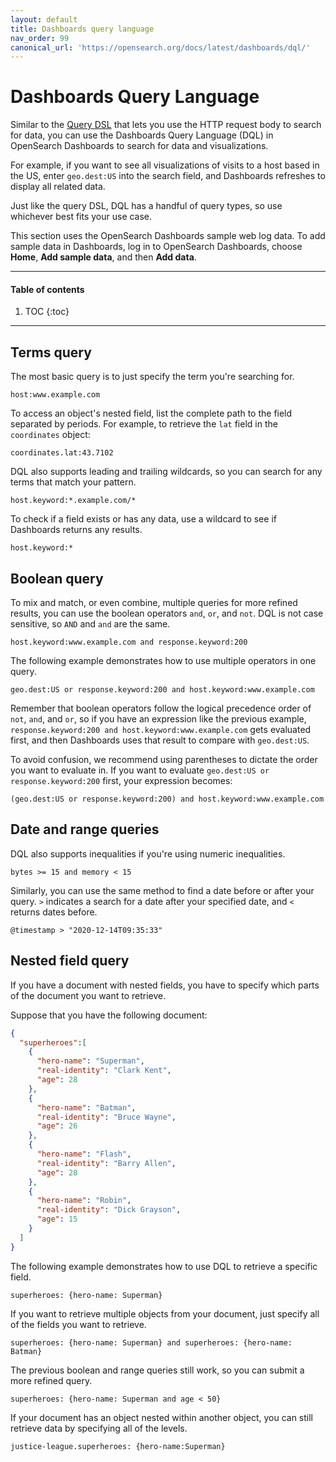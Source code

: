 ```yaml
---
layout: default
title: Dashboards query language
nav_order: 99
canonical_url: 'https://opensearch.org/docs/latest/dashboards/dql/'
---
```


# Dashboards Query Language

Similar to the [Query DSL]({{site.url}}{{site.baseurl}}/opensearch/query-dsl/index) that lets you use the HTTP request body to search for data, you can use the Dashboards Query Language (DQL) in OpenSearch Dashboards to search for data and visualizations.

For example, if you want to see all visualizations of visits to a host based in the US, enter `geo.dest:US` into the search field, and Dashboards refreshes to display all related data.

Just like the query DSL, DQL has a handful of query types, so use whichever best fits your use case.

This section uses the OpenSearch Dashboards sample web log data. To add sample data in Dashboards, log in to OpenSearch Dashboards, choose **Home**, **Add sample data**, and then **Add data**.

---

#### Table of contents
1. TOC
{:toc}

---

## Terms query

The most basic query is to just specify the term you're searching for.

```
host:www.example.com
```

To access an object's nested field, list the complete path to the field separated by periods. For example, to retrieve the `lat` field in the `coordinates` object:

```
coordinates.lat:43.7102
```

DQL also supports leading and trailing wildcards, so you can search for any terms that match your pattern.

```
host.keyword:*.example.com/*
```

To check if a field exists or has any data, use a wildcard to see if Dashboards returns any results.

```
host.keyword:*
```

## Boolean query

To mix and match, or even combine, multiple queries for more refined results, you can use the boolean operators `and`, `or`, and `not`. DQL is not case sensitive, so `AND` and `and` are the same.

```
host.keyword:www.example.com and response.keyword:200
```

The following example demonstrates how to use multiple operators in one query.

```
geo.dest:US or response.keyword:200 and host.keyword:www.example.com
```

Remember that boolean operators follow the logical precedence order of `not`, `and`, and `or`, so if you have an expression like the previous example, `response.keyword:200 and host.keyword:www.example.com` gets evaluated first, and then Dashboards uses that result to compare with `geo.dest:US`.

To avoid confusion, we recommend using parentheses to dictate the order you want to evaluate in. If you want to evaluate `geo.dest:US or response.keyword:200` first, your expression becomes:

```
(geo.dest:US or response.keyword:200) and host.keyword:www.example.com
```

## Date and range queries

DQL also supports inequalities if you're using numeric inequalities.

```
bytes >= 15 and memory < 15
```

Similarly, you can use the same method to find a date before or after your query. `>` indicates a search for a date after your specified date, and `<` returns dates before.

```
@timestamp > "2020-12-14T09:35:33"
```

## Nested field query

If you have a document with nested fields, you have to specify which parts of the document you want to retrieve.

Suppose that you have the following document:

```json
{
  "superheroes":[
    {
      "hero-name": "Superman",
      "real-identity": "Clark Kent",
      "age": 28
    },
    {
      "hero-name": "Batman",
      "real-identity": "Bruce Wayne",
      "age": 26
    },
    {
      "hero-name": "Flash",
      "real-identity": "Barry Allen",
      "age": 28
    },
    {
      "hero-name": "Robin",
      "real-identity": "Dick Grayson",
      "age": 15
    }
  ]
}
```

The following example demonstrates how to use DQL to retrieve a specific field.

```
superheroes: {hero-name: Superman}
```

If you want to retrieve multiple objects from your document, just specify all of the fields you want to retrieve.

```
superheroes: {hero-name: Superman} and superheroes: {hero-name: Batman}
```

The previous boolean and range queries still work, so you can submit a more refined query.

```
superheroes: {hero-name: Superman and age < 50}
```

If your document has an object nested within another object, you can still retrieve data by specifying all of the levels.

```
justice-league.superheroes: {hero-name:Superman}
```
